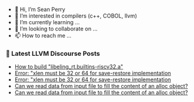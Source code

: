 - 👋 Hi, I’m Sean Perry
- 👀 I’m interested in compilers (c++, COBOL, llvm)
- 🌱 I’m currently learning ...
- 💞️ I’m looking to collaborate on ...
- 📫 How to reach me ...

<!---
s66perry/s66perry is a ✨ special ✨ repository because its `README.md` (this file) appears on your GitHub profile.
You can click the Preview link to take a look at your changes.
--->
### 📕 Latest LLVM Discourse Posts

<!-- DISCOURSE-LLVM:START -->
- [How to build &quot;libeling_rt.builtins-riscv32.a&quot;](https://discourse.llvm.org/t/how-to-build-libeling-rt-builtins-riscv32-a/67142#post_3)
- [Error: &quot;xlen must be 32 or 64 for save-restore implementation](https://discourse.llvm.org/t/error-xlen-must-be-32-or-64-for-save-restore-implementation/67141#post_4)
- [Error: &quot;xlen must be 32 or 64 for save-restore implementation](https://discourse.llvm.org/t/error-xlen-must-be-32-or-64-for-save-restore-implementation/67141#post_3)
- [Can we read data from input file to fill the content of an alloc object?](https://discourse.llvm.org/t/can-we-read-data-from-input-file-to-fill-the-content-of-an-alloc-object/1467#post_7)
- [Can we read data from input file to fill the content of an alloc object?](https://discourse.llvm.org/t/can-we-read-data-from-input-file-to-fill-the-content-of-an-alloc-object/1467#post_6)
<!-- DISCOURSE-LLVM:END -->

